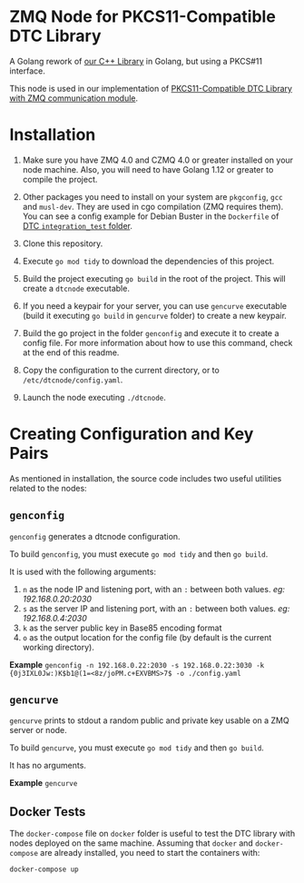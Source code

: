 # ZMQ Node for  PKCS11-Compatible DTC Library

A Golang rework of [our C++ Library](https://github.com/niclabs/tchsm-libdtc) in Golang, but using a PKCS#11 interface.

This node is used in our implementation of [PKCS11-Compatible DTC Library with ZMQ communication module](https://github.com/niclabs/dtc).


# Installation

1. Make sure you have ZMQ 4.0 and CZMQ 4.0 or greater installed on your node machine. Also, you will need to have Golang 1.12 or greater to compile the project. 

1. Other packages you need to install on your system are `pkgconfig`, `gcc` and `musl-dev`. They are used in cgo compilation (ZMQ requires them). You can see a config example for Debian Buster in the `Dockerfile` of [DTC `integration_test` folder](https://github.com/niclabs/dtc).
1. Clone this repository.
1. Execute `go mod tidy` to download the dependencies of this project.
1. Build the project executing `go build` in the root of the project. This will create a `dtcnode` executable.
1. If you need a keypair for your server, you can use `gencurve` executable (build it executing `go build` in `gencurve` folder) to create a new keypair.
1. Build the go project in the folder `genconfig` and execute it to create a config file. For more information about how to use this command, check at the end of this readme.
1. Copy the configuration to the current directory, or to `/etc/dtcnode/config.yaml`.
1. Launch the node executing `./dtcnode`.

# Creating Configuration and Key Pairs

As mentioned in installation, the source code includes two useful utilities related to the nodes:

## `genconfig`

`genconfig` generates a dtcnode configuration. 

To build `genconfig`, you must execute `go mod tidy` and then `go build`.

It is used with the following arguments: 
 1. `n` as the node IP and listening port, with an `:` between both values. _eg: 192.168.0.20:2030_
 1. `s` as the server IP and listening port, with an `:` between both values. _eg: 192.168.0.4:2030_
 1. `k` as the server public key in Base85 encoding format
 1. `o` as the output location for the config file (by default is the current working directory).

**Example** `genconfig -n 192.168.0.22:2030 -s 192.168.0.22:3030 -k {0j3IXL0Jw:)K$b1@(1=<8z/joPM.c+EXVBMS>7$ -o ./config.yaml`

## `gencurve`

`gencurve` prints to stdout a random public and private key usable on a ZMQ server or node.

To build `gencurve`, you must execute `go mod tidy` and then `go build`.

It has no arguments.

**Example** `gencurve`


## Docker Tests

The `docker-compose` file on `docker` folder is useful to test the DTC library with nodes deployed on the same machine. Assuming that `docker` and `docker-compose` are already installed, you need to start the containers with:

```bash
docker-compose up
```
